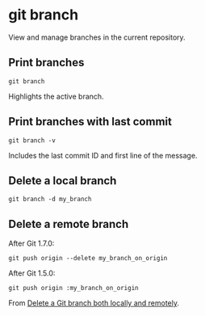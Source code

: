 # git branch

View and manage branches in the current repository.


## Print branches

	git branch

Highlights the active branch.


## Print branches with last commit

	git branch -v

Includes the last commit ID and first line of the message.


## Delete a local branch

	git branch -d my_branch


## Delete a remote branch

After Git 1.7.0:

	git push origin --delete my_branch_on_origin

After Git 1.5.0:

	git push origin :my_branch_on_origin

From [Delete a Git branch both locally and remotely](http://stackoverflow.com/questions/2003505/delete-a-git-branch-both-locally-and-remotely).
